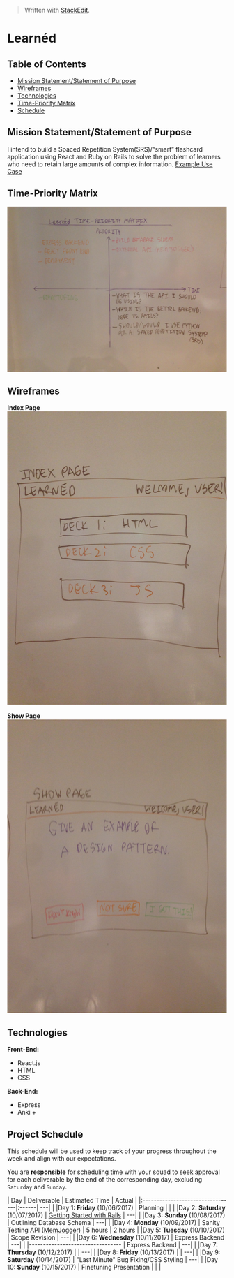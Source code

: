 ﻿


> Written with [StackEdit](https://stackedit.io/).
# **Learnéd**

## Table of Contents
- [Mission Statement/Statement of Purpose](#mission)
- [Wireframes](#wireframes)
- [Technologies](#technologies)
- [Time-Priority Matrix](#matrix)
- [Schedule](#schedule)


## Mission Statement/Statement of Purpose <a id="mission"></a>
I intend to build a Spaced Repetition System(SRS)/&ldquo;smart&rdquo; flashcard application using React and Ruby on Rails to solve the problem of learners who need to retain large amounts of complex information.
[Example Use Case](https://medium.freecodecamp.org/use-spaced-repetition-with-anki-to-learn-to-code-faster-7c334d448c3c)

## Time-Priority Matrix <a id="matrix"></a>
![Time-Priority Matrix](https://github.com/Tokuhisa1/learned/blob/rails/assets/IMG_6018.JPG?raw=true)

## Wireframes <a id="wireframes"></a>
**Index Page**
![Index Page](https://github.com/Tokuhisa1/learned/blob/rails/assets/wireframes/IMG_6020.JPG?raw=true)

**Show Page**
![Show Page](https://github.com/Tokuhisa1/learned/blob/rails/assets/wireframes/IMG_6021.JPG?raw=true)

## Technologies <a id="technologies"></a>

**Front-End:** 
 - React.js
 - HTML
 - CSS
 
 **Back-End:**
 - Express
 - Anki + 

## Project Schedule <a id="schedule"></a>

This schedule will be used to keep track of your progress throughout the week and align with our expectations.  

You are **responsible** for scheduling time with your squad to seek approval for each deliverable by the end of the corresponding day, excluding `Saturday` and `Sunday`.

|  Day                             | Deliverable | Estimated Time | Actual |
|:---------------------------------|:------| ---| |
|Day 1: **Friday** (10/06/2017)    | Planning | | |
|Day 2: **Saturday** (10/07/2017)  | [Getting Started with Rails](http://guides.rubyonrails.org/getting_started.html) | ---| |
|Day 3: **Sunday** (10/08/2017)    | Outlining Database Schema | ---| |
|Day 4: **Monday** (10/09/2017)    | Sanity Testing API ([MemJogger](http://memjogger.com/help/api)) | 5 hours | 2 hours |
|Day 5: **Tuesday** (10/10/2017)   | Scope Revision | ---| |
|Day 6: **Wednesday** (10/11/2017) | Express Backend | ---| |
|--------------------------------- | Express Backend | ---| |
|Day 7: **Thursday** (10/12/2017)  |  | ---| |
|Day 8: **Friday** (10/13/2017)    |  | ---| |
|Day 9: **Saturday**  (10/14/2017) | "Last Minute" Bug Fixing/CSS Styling | ---| |
|Day 10: **Sunday** (10/15/2017)   | Finetuning Presentation | | |